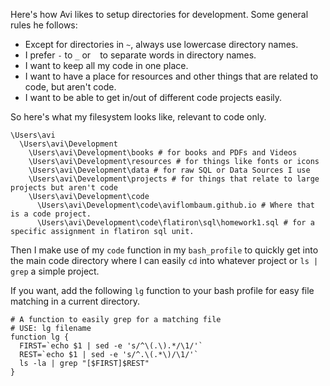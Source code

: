 Here's how Avi likes to setup directories for development. Some general rules he follows:

- Except for directories in `~`, always use lowercase directory names.
- I prefer `-` to `_` or ` ` to separate words in directory names.
- I want to keep all my code in one place.
- I want to have a place for resources and other things that are related to code, but aren't code.
- I want to be able to get in/out of different code projects easily.

So here's what my filesystem looks like, relevant to code only.

```
\Users\avi
  \Users\avi\Development
    \Users\avi\Development\books # for books and PDFs and Videos
    \Users\avi\Development\resources # for things like fonts or icons
    \Users\avi\Development\data # for raw SQL or Data Sources I use
    \Users\avi\Development\projects # for things that relate to large projects but aren't code
    \Users\avi\Development\code
      \Users\avi\Development\code\aviflombaum.github.io # Where that is a code project.
      \Users\avi\Development\code\flatiron\sql\homework1.sql # for a specific assignment in flatiron sql unit.
```

Then I make use of my `code` function in my `bash_profile` to quickly get into the main code directory where I can easily `cd` into whatever project or `ls | grep` a simple project.

If you want, add the following `lg` function to your bash profile for easy file matching in a current directory.

```
# A function to easily grep for a matching file
# USE: lg filename
function lg {
  FIRST=`echo $1 | sed -e 's/^\(.\).*/\1/'`
  REST=`echo $1 | sed -e 's/^.\(.*\)/\1/'`
  ls -la | grep "[$FIRST]$REST"
}
```